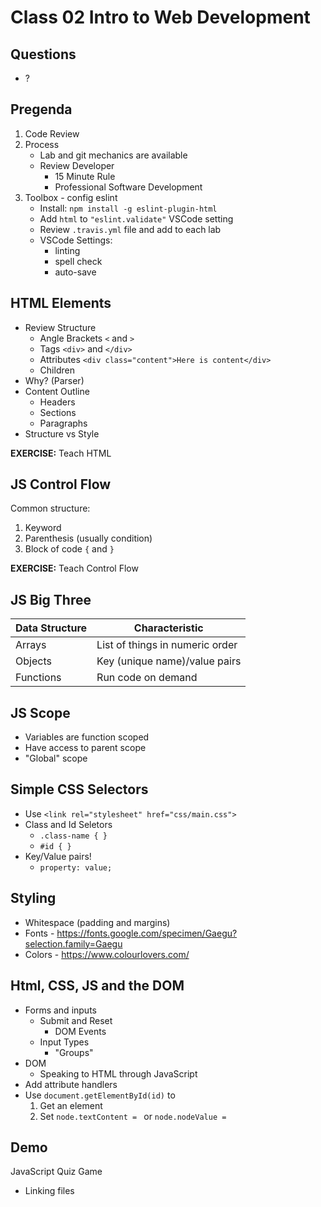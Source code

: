 Class 02 Intro to Web Development
===

## Questions
* ?

## Pregenda

1. Code Review
1. Process
    * Lab and git mechanics are available
    * Review Developer
        * 15 Minute Rule
        * Professional Software Development
1. Toolbox - config eslint
    * Install: `npm install -g eslint-plugin-html`
    * Add `html` to `"eslint.validate"` VSCode setting
    * Review `.travis.yml` file and add to each lab
    * VSCode Settings:
        * linting
        * spell check
        * auto-save

## HTML Elements

* Review Structure
    * Angle Brackets `<` and `>`
    * Tags `<div>` and `</div>`
    * Attributes `<div class="content">Here is content</div>`
    * Children
* Why? (Parser)
* Content Outline
    * Headers
    * Sections
    * Paragraphs
* Structure vs Style

**EXERCISE:** Teach HTML


## JS Control Flow

Common structure:

1. Keyword
1. Parenthesis (usually condition)
1. Block of code `{` and `}`

**EXERCISE:** Teach Control Flow

## JS Big Three

Data Structure | Characteristic
---|---
Arrays | List of things in numeric order
Objects | Key (unique name)/value pairs
Functions | Run code on demand

## JS Scope

* Variables are function scoped
* Have access to parent scope
* "Global" scope

## Simple CSS Selectors

* Use `<link rel="stylesheet" href="css/main.css">`
* Class and Id Seletors
    * `.class-name { }`
    * `#id { }`
* Key/Value pairs!
    * `property: value;`

## Styling

* Whitespace (padding and margins)
* Fonts - https://fonts.google.com/specimen/Gaegu?selection.family=Gaegu
* Colors - https://www.colourlovers.com/

## Html, CSS, JS and the DOM

* Forms and inputs
    * Submit and Reset
        * DOM Events
    * Input Types
        * "Groups"
* DOM
    * Speaking to HTML through JavaScript
* Add attribute handlers
* Use `document.getElementById(id)` to
    1. Get an element
    1. Set `node.textContent = ` or `node.nodeValue = `

## Demo

JavaScript Quiz Game

* Linking files



